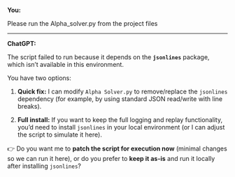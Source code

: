 **You:**

Please run the Alpha_solver.py from the project files

* * *

**ChatGPT:**

The script failed to run because it depends on the **`jsonlines`** package, which isn’t available in this environment.

You have two options:

1. **Quick fix:** I can modify `Alpha Solver.py` to remove/replace the `jsonlines` dependency (for example, by using standard JSON read/write with line breaks).
    
2. **Full install:** If you want to keep the full logging and replay functionality, you’d need to install `jsonlines` in your local environment (or I can adjust the script to simulate it here).
    

👉 Do you want me to **patch the script for execution now** (minimal changes so we can run it here), or do you prefer to **keep it as-is** and run it locally after installing `jsonlines`?